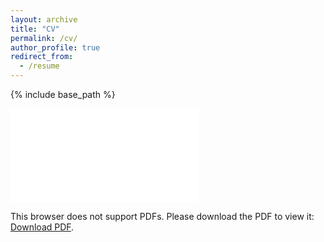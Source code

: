 ```yaml
---
layout: archive
title: "CV"
permalink: /cv/
author_profile: true
redirect_from:
  - /resume
---
```


{% include base_path %}

<object data="/files/PGLSanchez_CV_20210530.pdf" type="application/pdf" width="700px" height="700px">
    <embed src="/files/PGLSanchez_CV_20210530.pdf">
        <p>This browser does not support PDFs. Please download the PDF to view it: <a href="/files/PGLSanchez_CV_20210530.pdf">Download PDF</a>.</p>
    </embed>
</object>
